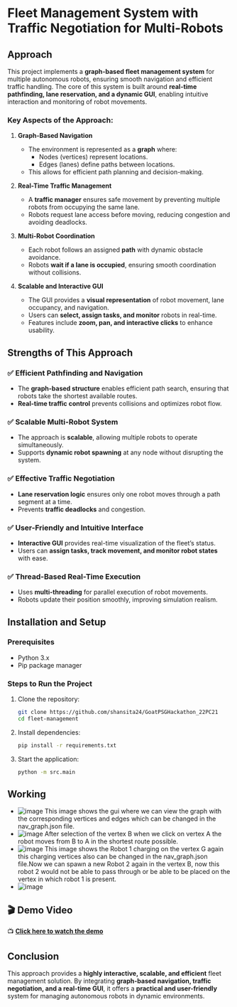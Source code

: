 # Fleet Management System with Traffic Negotiation for Multi-Robots

## Approach

This project implements a **graph-based fleet management system** for multiple autonomous robots, ensuring smooth navigation and efficient traffic handling. The core of this system is built around **real-time pathfinding, lane reservation, and a dynamic GUI**, enabling intuitive interaction and monitoring of robot movements.

### Key Aspects of the Approach:

1. **Graph-Based Navigation**
   - The environment is represented as a **graph** where:
     - Nodes (vertices) represent locations.
     - Edges (lanes) define paths between locations.
   - This allows for efficient path planning and decision-making.

2. **Real-Time Traffic Management**
   - A **traffic manager** ensures safe movement by preventing multiple robots from occupying the same lane.
   - Robots request lane access before moving, reducing congestion and avoiding deadlocks.

3. **Multi-Robot Coordination**
   - Each robot follows an assigned **path** with dynamic obstacle avoidance.
   - Robots **wait if a lane is occupied**, ensuring smooth coordination without collisions.

4. **Scalable and Interactive GUI**
   - The GUI provides a **visual representation** of robot movement, lane occupancy, and navigation.
   - Users can **select, assign tasks, and monitor** robots in real-time.
   - Features include **zoom, pan, and interactive clicks** to enhance usability.

## Strengths of This Approach

### ✅ **Efficient Pathfinding and Navigation**
- The **graph-based structure** enables efficient path search, ensuring that robots take the shortest available routes.
- **Real-time traffic control** prevents collisions and optimizes robot flow.

### ✅ **Scalable Multi-Robot System**
- The approach is **scalable**, allowing multiple robots to operate simultaneously.
- Supports **dynamic robot spawning** at any node without disrupting the system.

### ✅ **Effective Traffic Negotiation**
- **Lane reservation logic** ensures only one robot moves through a path segment at a time.
- Prevents **traffic deadlocks** and congestion.

### ✅ **User-Friendly and Intuitive Interface**
- **Interactive GUI** provides real-time visualization of the fleet’s status.
- Users can **assign tasks, track movement, and monitor robot states** with ease.

### ✅ **Thread-Based Real-Time Execution**
- Uses **multi-threading** for parallel execution of robot movements.
- Robots update their position smoothly, improving simulation realism.

## Installation and Setup

### Prerequisites
- Python 3.x
- Pip package manager

### Steps to Run the Project
1. Clone the repository:
   ```sh
   git clone https://github.com/shansita24/GoatPSGHackathon_22PC21
   cd fleet-management
   ```
2. Install dependencies:
   ```sh
   pip install -r requirements.txt
   ```
3. Start the application:
   ```sh
   python -m src.main
   ```

## Working
- ![image](https://github.com/user-attachments/assets/1.png)
  This image shows the gui where we can view the graph with the corresponding vertices and edges which can be changed in the nav_graph.json file.
- ![image](https://github.com/user-attachments/assets/2.png)
  After selection of the vertex B when we click on vertex A the robot moves from B to A in the shortest route possible.
- ![image](https://github.com/user-attachments/assets/3.png)
  This image shows the Robot 1 charging on the vertex G again this charging vertices also can be changed in the nav_graph.json file.Now we can spawn a new Robot 2 again in the vertex B, now this robot 2 would not be able to pass through or be able to be placed on the vertex in which robot 1 is present.
- ![image](https://github.com/user-attachments/assets/4.png)

## 🎬 Demo Video  
📺 **[Click here to watch the demo](https://drive.google.com/file/d/1kWCWr9Ho79J3QptR_fbKF6V5ZFtmoI3h/view?usp=sharing)** 


## Conclusion

This approach provides a **highly interactive, scalable, and efficient** fleet management solution. By integrating **graph-based navigation, traffic negotiation, and a real-time GUI**, it offers a **practical and user-friendly** system for managing autonomous robots in dynamic environments.
